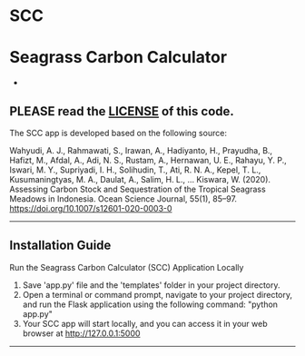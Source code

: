 # SCC
Seagrass Carbon Calculator
==================================
-
PLEASE read the [LICENSE](https://github.com/aanjw0789/SCC/?tab=CC-BY-4.0-1-ov-file) of this code.
----------------------------------
The SCC app is developed based on the following source: 

Wahyudi, A. J., Rahmawati, S., Irawan, A., Hadiyanto, H., Prayudha, B., Hafizt, M., Afdal, A., Adi, N. S., Rustam, A., Hernawan, U. E., Rahayu, Y. P., Iswari, M. Y., Supriyadi, I. H., Solihudin, T., Ati, R. N. A., Kepel, T. L., Kusumaningtyas, M. A., Daulat, A., Salim, H. L., … Kiswara, W. (2020). Assessing Carbon Stock and Sequestration of the Tropical Seagrass Meadows in Indonesia. Ocean Science Journal, 55(1), 85–97. https://doi.org/10.1007/s12601-020-0003-0

----------------------------------
Installation Guide
----------------------------------
Run the Seagrass Carbon Calculator (SCC) Application Locally
1. Save 'app.py' file and the 'templates' folder in your project directory.
2. Open a terminal or command prompt, navigate to your project directory, and run the Flask application using the following command:
   "python app.py"
3. Your SCC app will start locally, and you can access it in your web browser at http://127.0.0.1:5000
----------------------------------
